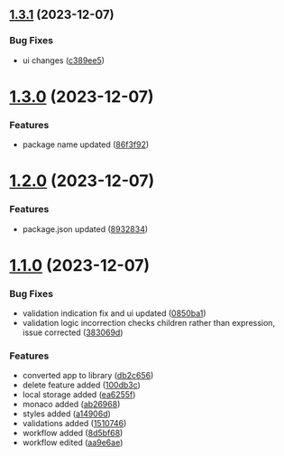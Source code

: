 ## [1.3.1](https://github.com/Chipsetjunkie/vite-library-template/compare/v1.3.0...v1.3.1) (2023-12-07)


### Bug Fixes

*  ui changes ([c389ee5](https://github.com/Chipsetjunkie/vite-library-template/commit/c389ee57db43ef6f8b3c4c2c959f79624de8e6a7))



# [1.3.0](https://github.com/Chipsetjunkie/vite-library-template/compare/v1.2.0...v1.3.0) (2023-12-07)


### Features

* package name updated ([86f3f92](https://github.com/Chipsetjunkie/vite-library-template/commit/86f3f92764bdf948c77d42548fa5345b5104e094))



# [1.2.0](https://github.com/Chipsetjunkie/vite-library-template/compare/v1.1.0...v1.2.0) (2023-12-07)


### Features

* package.json updated ([8932834](https://github.com/Chipsetjunkie/vite-library-template/commit/89328341c3038b9b6069bb751976ff0e86913e64))



# [1.1.0](https://github.com/Chipsetjunkie/vite-library-template/compare/100db3cc662dc93711525a13b32bbae44413e42a...v1.1.0) (2023-12-07)


### Bug Fixes

* validation indication fix and ui updated ([0850ba1](https://github.com/Chipsetjunkie/vite-library-template/commit/0850ba176d49d66ca479ce512d79db2b7fc815b0))
* validation logic incorrection checks children rather than expression, issue corrected ([383069d](https://github.com/Chipsetjunkie/vite-library-template/commit/383069db2244940d40af4d764e0e0923a9b10e59))


### Features

* converted app to library ([db2c656](https://github.com/Chipsetjunkie/vite-library-template/commit/db2c6565d66da4989761817e152cdadbe1558c1f))
* delete feature added ([100db3c](https://github.com/Chipsetjunkie/vite-library-template/commit/100db3cc662dc93711525a13b32bbae44413e42a))
* local storage added ([ea6255f](https://github.com/Chipsetjunkie/vite-library-template/commit/ea6255f1c6096b08830e0ee7e71492a911ca47d4))
* monaco added ([ab26968](https://github.com/Chipsetjunkie/vite-library-template/commit/ab26968031465a4bc7c174360e3f11189744e6e5))
* styles added ([a14906d](https://github.com/Chipsetjunkie/vite-library-template/commit/a14906d9e7fccaa835000fc4f3f520ce67b41058))
* validations added ([1510746](https://github.com/Chipsetjunkie/vite-library-template/commit/15107469b94376193e3442c5f4bcebb23fd0ee7b))
* workflow added ([8d5bf68](https://github.com/Chipsetjunkie/vite-library-template/commit/8d5bf688bd97d62f6f3641f6b586e4d0ec4edd3f))
* workflow edited ([aa9e6ae](https://github.com/Chipsetjunkie/vite-library-template/commit/aa9e6ae098f101e1fdd4b98d45491bf13fd003a5))



